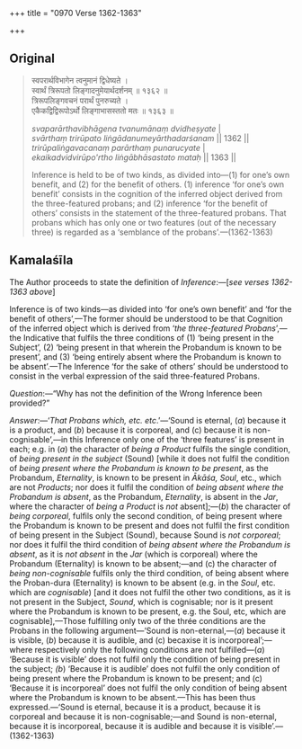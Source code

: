 +++
title = "0970 Verse 1362-1363"

+++
## Original 
>
> स्वपरार्थविभागेन त्वनुमानं द्विधेष्यते ।  
> स्वार्थं त्रिरूपतो लिङ्गादनुमेयार्थदर्शनम् ॥ १३६२ ॥  
> त्रिरूपलिङ्गवचनं परार्थं पुनरुच्यते ।  
> एकैकद्विद्विरूपोऽर्थो लिङ्गाभासस्ततो मतः ॥ १३६३ ॥ 
>
> *svaparārthavibhāgena tvanumānaṃ dvidheṣyate* \|  
> *svārthaṃ trirūpato liṅgādanumeyārthadarśanam* \|\| 1362 \|\|  
> *trirūpaliṅgavacanaṃ parārthaṃ punarucyate* \|  
> *ekaikadvidvirūpo'rtho liṅgābhāsastato mataḥ* \|\| 1363 \|\| 
>
> Inference is held to be of two kinds, as divided into—(1) for one’s own benefit, and (2) for the benefit of others. (1) inference ‘for one’s own benefit’ consists in the cognition of the inferred object derived from the three-featured probans; and (2) inference ‘for the benefit of others’ consists in the statement of the three-featured probans. That probans which has only one or two features (out of the necessary three) is regarded as a ‘semblance of the probans’.—(1362-1363)



## Kamalaśīla

The Author proceeds to state the definition of *Inference*:—[*see verses 1362-1363 above*]

Inference is of two kinds—as divided into ‘for one’s own benefit’ and ‘for the benefit of others’,—The former should be understood to be that Cognition of the inferred object which is derived from ‘*the three-featured Probans*’,—the Indicative that fulfils the three conditions of (1) ‘being present in the Subject’, (2) ‘being present in that wherein the Probandum is known to be present’, and (3) ‘being entirely absent where the Probandum is known to be absent’.—The Inference ‘for the sake of others’ should be understood to consist in the verbal expression of the said three-featured Probans.

*Question*:—“Why has not the definition of the Wrong Inference been provided?”

*Answer*:—‘*That Probans which, etc. etc*.’—‘Sound is eternal, (*a*) because it is a product, and (*b*) because it is corporeal, and (c) because it is non-cognisable’,—in this Inference only one of the ‘three features’ is present in each; e.g. in (*a*) the character of *being a Product* fulfils the single condition, of *being present in the subject* (Sound) [while it does not fulfil the condition of *being present where the Probandum is known to be present*, as the Probandum, *Eternality*, is known to be present in *Ākāśa, Soul*, etc., which are not *Products*; nor does it fulfil the condition of *being absent where the Probandum is absent*, as the Probandum, *Eternality*, is absent in the *Jar*, where the character of *being a Product* is *not* absent];—(*b*) the character of *being corporeal*, fulfils only the second condition, of being present where the Probandum is known to be present and does not fulfil the first condition of being present in the Subject (Sound), because Sound is *not corporeal*; nor does it fulfil the third condition of *being absent where the Probandum is absent*, as it is *not absent* in the *Jar* (which is corporeal) where the Probandum (Eternality) is known to be absent;—and (c) the character of *being non-cognisable* fulfils only the third condition, of being absent where the Proban-dura (Eternality) is known to be absent (e.g. in the *Soul*, etc. which are *cognisable*) [and it does not fulfil the other two conditions, as it is not present in the Subject, *Sound*, which is cognisable; nor is it present where the Probandum is known to be present, e.g. the Soul, etc, which are cognisable],—Those fulfilling only two of the thrée conditions are the Probans in the following argument—‘Sound is non-eternal,—(*a*) because it is visible, (*b*) because it is audible, and (c) becaxise it is incorporeal’;—where respectively only the following conditions are not fulfilled—(*a*) ‘Because it is visible’ does not fulfil only the condition of being present in the subject; *(b*) ‘Because it is audible’ does not fulfil the only condition of being present where the Probandum is known to be present; and (c) ‘Because it is incorporeal’ does not fulfil the only condition of being absent where the Probandum is known to be absent.—This has been thus expressed.—‘Sound is eternal, because it is a product, because it is corporeal and because it is non-cognisable;—and Sound is non-eternal, because it is incorporeal, because it is audible and because it is visible’.—(1362-1363)


